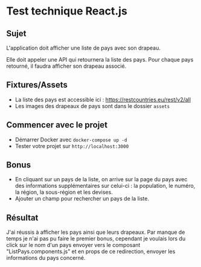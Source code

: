 # Test technique React.js

## Sujet

L'application doit afficher une liste de pays avec son drapeau.

Elle doit appeler une API qui retournera la liste des pays. Pour chaque pays retourné, il faudra afficher son drapeau associé.

## Fixtures/Assets

* La liste des pays est accessible ici : https://restcountries.eu/rest/v2/all
* Les images des drapeaux de pays sont dans le dossier `assets`

## Commencer avec le projet

* Démarrer Docker avec `docker-compose up -d`
* Tester votre projet sur `http://localhost:3000`

## Bonus

* En cliquant sur un pays de la liste, on arrive sur la page du pays avec des informations supplémentaires sur celui-ci : la population, le numéro, la région, la sous-région et les devises.
* Ajouter un champ pour rechercher un pays de la liste.


## Résultat 

J'ai réussis à afficher les pays ainsi que leurs drapeaux.
Par manque de temps je n'ai pas pu faire le premier bonus, cependant je voulais lors du click sur le nom d'un pays envoyer vers le composant "ListPays.components.js" et en props de ce redirection, envoyer les informations du pays concerné.
